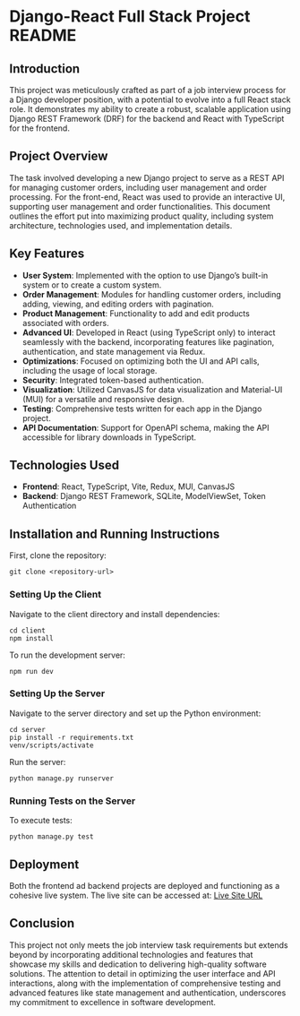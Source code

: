 # Django-React Full Stack Project README

## Introduction

This project was meticulously crafted as part of a job interview process for a Django developer position, with a potential to evolve into a full React stack role. It demonstrates my ability to create a robust, scalable application using Django REST Framework (DRF) for the backend and React with TypeScript for the frontend.

## Project Overview

The task involved developing a new Django project to serve as a REST API for managing customer orders, including user management and order processing. For the front-end, React was used to provide an interactive UI, supporting user management and order functionalities. This document outlines the effort put into maximizing product quality, including system architecture, technologies used, and implementation details.

## Key Features

- **User System**: Implemented with the option to use Django’s built-in system or to create a custom system.
- **Order Management**: Modules for handling customer orders, including adding, viewing, and editing orders with pagination.
- **Product Management**: Functionality to add and edit products associated with orders.
- **Advanced UI**: Developed in React (using TypeScript only) to interact seamlessly with the backend, incorporating features like pagination, authentication, and state management via Redux.
- **Optimizations**: Focused on optimizing both the UI and API calls, including the usage of local storage.
- **Security**: Integrated token-based authentication.
- **Visualization**: Utilized CanvasJS for data visualization and Material-UI (MUI) for a versatile and responsive design.
- **Testing**: Comprehensive tests written for each app in the Django project.
- **API Documentation**: Support for OpenAPI schema, making the API accessible for library downloads in TypeScript.

## Technologies Used

- **Frontend**: React, TypeScript, Vite, Redux, MUI, CanvasJS
- **Backend**: Django REST Framework, SQLite, ModelViewSet, Token Authentication

## Installation and Running Instructions

First, clone the repository:

```
git clone <repository-url>
```

### Setting Up the Client

Navigate to the client directory and install dependencies:

```
cd client
npm install
```

To run the development server:

```
npm run dev
```

### Setting Up the Server

Navigate to the server directory and set up the Python environment:

```
cd server
pip install -r requirements.txt
venv/scripts/activate
```

Run the server:

```
python manage.py runserver
```

### Running Tests on the Server

To execute tests:

```
python manage.py test
```

## Deployment

Both the frontend ad backend projects are deployed and functioning as a cohesive live system. The live site can be accessed at:
[Live Site URL](https://order-system-rv1i.onrender.com)

## Conclusion

This project not only meets the job interview task requirements but extends beyond by incorporating additional technologies and features that showcase my skills and dedication to delivering high-quality software solutions. The attention to detail in optimizing the user interface and API interactions, along with the implementation of comprehensive testing and advanced features like state management and authentication, underscores my commitment to excellence in software development.
